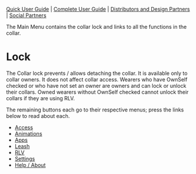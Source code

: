 [Quick User Guide](https://github.com/OpenCollarTeam/OpenCollar/wiki/OpenCollar-Quick-User-Guide) | [Complete User Guide](https://github.com/OpenCollarTeam/OpenCollar/wiki/Complete-User-Guide) | [Distributors and Design Partners](https://github.com/OpenCollarTeam/OpenCollar/wiki/OpenCollar-Distributors-and-Designers) | [Social Partners](https://github.com/OpenCollarTeam/OpenCollar/wiki/OpenCollar-Social-Partner-Locations)

The Main Menu contains the collar lock and links to all the functions in the collar.

# Lock
The Collar lock prevents / allows detaching the collar. It is available only to collar owners.  It does not affect collar access.  Wearers who have OwnSelf checked or who have not set an owner are owners and can lock or unlock their collars.  Owned wearers without OwnSelf checked cannot unlock their collars if they are using RLV.


The remaining buttons each go to their respective menus; press the links below to read about each.

* [Access](https://github.com/OpenCollarTeam/OpenCollar/wiki/Access)
* [Animations](https://github.com/OpenCollarTeam/OpenCollar/wiki/Animations)
* [Apps](https://github.com/OpenCollarTeam/OpenCollar/wiki/Apps)
* [Leash](https://github.com/OpenCollarTeam/OpenCollar/wiki/Leash)
* [RLV](https://github.com/OpenCollarTeam/OpenCollar/wiki/RLV)
* [Settings](https://github.com/OpenCollarTeam/OpenCollar/wiki/Settings)
* [Help / About](https://github.com/OpenCollarTeam/OpenCollar/wiki/Help-About)
